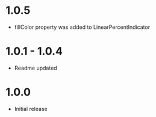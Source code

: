 # 1.0.5
- fillColor property was added to LinearPercentIndicator

# 1.0.1 - 1.0.4
- Readme updated

# 1.0.0
- Initial release

